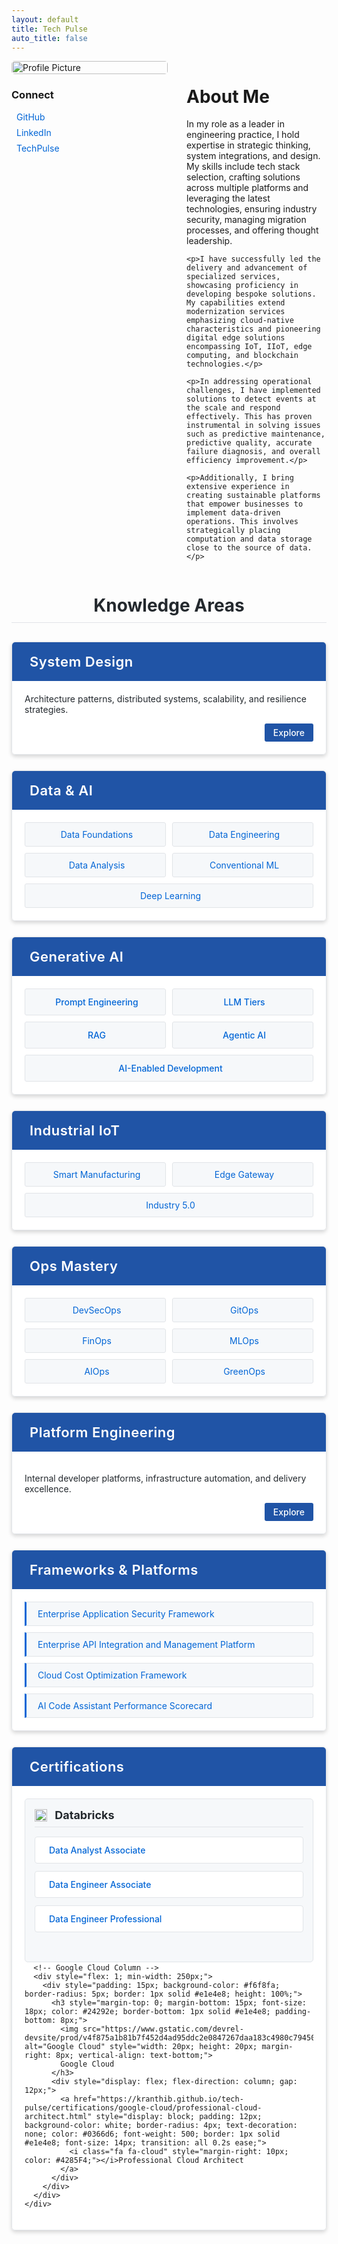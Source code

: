 ```yaml
---
layout: default
title: Tech Pulse
auto_title: false
---
```


<div style="display: flex; align-items: flex-start; margin-bottom: 30px;">
  <div style="flex: 0 0 250px; margin-right: 30px;">
    <img src="https://github.com/kranthiB/tech-pulse/assets/20100300/9a736590-5588-4b5b-813c-7e25c031942e" alt="Profile Picture" style="width: 100%; border-radius: 5px;">
    <div style="margin-top: 15px;">
      <h3>Connect</h3>
      <ul style="list-style-type: none; padding-left: 0;">
        <li style="margin-bottom: 8px;"><a href="https://github.com/kranthiB" style="display: flex; align-items: center; text-decoration: none; color: #0366d6;"><i class="fab fa-github" style="margin-right: 8px; font-size: 18px;"></i>GitHub</a></li>
        <li style="margin-bottom: 8px;"><a href="https://www.linkedin.com/in/kranthi-kumar-bitra/" style="display: flex; align-items: center; text-decoration: none; color: #0366d6;"><i class="fab fa-linkedin" style="margin-right: 8px; font-size: 18px;"></i>LinkedIn</a></li>
        <li><a href="https://kranthib.github.io/tech-pulse" style="display: flex; align-items: center; text-decoration: none; color: #0366d6;"><i class="fa fa-rss" style="margin-right: 8px; font-size: 18px;"></i>TechPulse</a></li>
      </ul>
    </div>
  </div>
  
  <div style="flex: 1;">
    <h1>About Me</h1>
    <p>In my role as a leader in engineering practice, I hold expertise in strategic thinking, system integrations, and design. My skills include tech stack selection, crafting solutions across multiple platforms and leveraging the latest technologies, ensuring industry security, managing migration processes, and offering thought leadership.</p>
    
    <p>I have successfully led the delivery and advancement of specialized services, showcasing proficiency in developing bespoke solutions. My capabilities extend modernization services emphasizing cloud-native characteristics and pioneering digital edge solutions encompassing IoT, IIoT, edge computing, and blockchain technologies.</p>
    
    <p>In addressing operational challenges, I have implemented solutions to detect events at the scale and respond effectively. This has proven instrumental in solving issues such as predictive maintenance, predictive quality, accurate failure diagnosis, and overall efficiency improvement.</p>
    
    <p>Additionally, I bring extensive experience in creating sustainable platforms that empower businesses to implement data-driven operations. This involves strategically placing computation and data storage close to the source of data.</p>
  </div>
</div>

<div style="margin-top: 40px;">
  <h1 style="text-align: center; margin-bottom: 30px; color: #24292e; border-bottom: 1px solid #e1e4e8; padding-bottom: 10px;">Knowledge Areas</h1>
  
  <!-- System Design Card -->
  <div style="margin-bottom: 25px; box-shadow: 0 3px 6px rgba(0,0,0,0.16); border-radius: 6px; overflow: hidden; border: 1px solid #e1e4e8;">
    <div style="background-color: #2054a6; padding: 18px; color: white;">
      <p style="margin: 0; font-size: 22px; color: white; letter-spacing: 0.5px; font-weight: 600;"><i class="fa fa-sitemap" style="margin-right: 10px;"></i>System Design</p>
    </div>
    <div style="padding: 20px; background-color: white;">
      <p style="margin-top: 0; color: #24292e;">Architecture patterns, distributed systems, scalability, and resilience strategies.</p>
      <div style="text-align: right;">
        <a href="https://kranthib.github.io/tech-pulse/system-design.html" style="display: inline-block; padding: 6px 14px; background-color: #2054a6; color: white; text-decoration: none; border-radius: 3px; font-size: 14px; font-weight: 500; transition: background-color 0.3s;">Explore <i class="fa fa-arrow-right"></i></a>
      </div>
    </div>
  </div>
  
  <!-- Data & AI Card -->
  <div style="margin-bottom: 25px; box-shadow: 0 3px 6px rgba(0,0,0,0.16); border-radius: 6px; overflow: hidden; border: 1px solid #e1e4e8;">
    <div style="background-color: #2054a6; padding: 18px; color: white;">
      <p style="margin: 0; font-size: 22px; color: white; letter-spacing: 0.5px; font-weight: 600;"><i class="fa fa-database" style="margin-right: 10px;"></i>Data & AI</p>
    </div>
    <div style="padding: 20px; background-color: white;">
      <div style="display: flex; flex-wrap: wrap; gap: 10px;">
        <a href="https://kranthib.github.io/tech-pulse/data-ai/data-foundations.html" style="flex: 1; min-width: 140px; padding: 10px; background-color: #f6f8fa; border-radius: 3px; text-decoration: none; color: #0366d6; text-align: center; border: 1px solid #e1e4e8; font-size: 14px;"><i class="fa fa-cubes" style="margin-right: 5px;"></i>Data Foundations</a>
        <a href="https://kranthib.github.io/tech-pulse/data-ai/data-engineering.html" style="flex: 1; min-width: 140px; padding: 10px; background-color: #f6f8fa; border-radius: 3px; text-decoration: none; color: #0366d6; text-align: center; border: 1px solid #e1e4e8; font-size: 14px;"><i class="fa fa-cogs" style="margin-right: 5px;"></i>Data Engineering</a>
        <a href="https://kranthib.github.io/tech-pulse/data-ai/data-analysis.html" style="flex: 1; min-width: 140px; padding: 10px; background-color: #f6f8fa; border-radius: 3px; text-decoration: none; color: #0366d6; text-align: center; border: 1px solid #e1e4e8; font-size: 14px;"><i class="fa fa-chart-bar" style="margin-right: 5px;"></i>Data Analysis</a>
        <a href="https://kranthib.github.io/tech-pulse/data-ai/conventional-ml.html" style="flex: 1; min-width: 140px; padding: 10px; background-color: #f6f8fa; border-radius: 3px; text-decoration: none; color: #0366d6; text-align: center; border: 1px solid #e1e4e8; font-size: 14px;"><i class="fa fa-cog" style="margin-right: 5px;"></i>Conventional ML</a>
        <a href="https://kranthib.github.io/tech-pulse/data-ai/deep-learning.html" style="flex: 1; min-width: 140px; padding: 10px; background-color: #f6f8fa; border-radius: 3px; text-decoration: none; color: #0366d6; text-align: center; border: 1px solid #e1e4e8; font-size: 14px;"><i class="fa fa-brain" style="margin-right: 5px;"></i>Deep Learning</a>
      </div>
    </div>
  </div>
  
  <!-- Generative AI Card -->
  <div style="margin-bottom: 25px; box-shadow: 0 3px 6px rgba(0,0,0,0.16); border-radius: 6px; overflow: hidden; border: 1px solid #e1e4e8;">
    <div style="background-color: #2054a6; padding: 18px; color: white;">
      <p style="margin: 0; font-size: 22px; color: white; letter-spacing: 0.5px; font-weight: 600;"><i class="fa fa-robot" style="margin-right: 10px;"></i>Generative AI</p>
    </div>
    <div style="padding: 20px; background-color: white;">
      <div style="display: flex; flex-wrap: wrap; gap: 10px;">
        <a href="https://kranthib.github.io/tech-pulse/gen-ai/prompt-engineering.html" style="flex: 1; min-width: 200px; padding: 12px; background-color: #f6f8fa; border-radius: 3px; text-decoration: none; color: #0366d6; text-align: center; font-weight: 500; border: 1px solid #e1e4e8; font-size: 14px;"><i class="fa fa-keyboard" style="margin-right: 5px;"></i>Prompt Engineering</a>
        <a href="https://kranthib.github.io/tech-pulse/gen-ai/llm-tier.html" style="flex: 1; min-width: 200px; padding: 12px; background-color: #f6f8fa; border-radius: 3px; text-decoration: none; color: #0366d6; text-align: center; font-weight: 500; border: 1px solid #e1e4e8; font-size: 14px;"><i class="fa fa-layer-group" style="margin-right: 5px;"></i>LLM Tiers</a>
        <a href="https://kranthib.github.io/tech-pulse/gen-ai/rag.html" style="flex: 1; min-width: 200px; padding: 12px; background-color: #f6f8fa; border-radius: 3px; text-decoration: none; color: #0366d6; text-align: center; font-weight: 500; border: 1px solid #e1e4e8; font-size: 14px;"><i class="fa fa-search" style="margin-right: 5px;"></i>RAG</a>
        <a href="https://kranthib.github.io/tech-pulse/gen-ai/agentic-ai.html" style="flex: 1; min-width: 200px; padding: 12px; background-color: #f6f8fa; border-radius: 3px; text-decoration: none; color: #0366d6; text-align: center; font-weight: 500; border: 1px solid #e1e4e8; font-size: 14px;"><i class="fa fa-user-cog" style="margin-right: 5px;"></i>Agentic AI</a>
        <a href="https://kranthib.github.io/tech-pulse/gen-ai/ai-driven-software-development.html" style="flex: 1; min-width: 200px; padding: 12px; background-color: #f6f8fa; border-radius: 3px; text-decoration: none; color: #0366d6; text-align: center; font-weight: 500; border: 1px solid #e1e4e8; font-size: 14px;"><i class="fa fa-code" style="margin-right: 5px;"></i>AI-Enabled Development</a>
      </div>
    </div>
  </div>
  
  <!-- Industrial IoT Card -->
  <div style="margin-bottom: 25px; box-shadow: 0 3px 6px rgba(0,0,0,0.16); border-radius: 6px; overflow: hidden; border: 1px solid #e1e4e8;">
    <div style="background-color: #2054a6; padding: 18px; color: white;">
      <p style="margin: 0; font-size: 22px; color: white; letter-spacing: 0.5px; font-weight: 600;"><i class="fa fa-industry" style="margin-right: 10px;"></i>Industrial IoT</p>
    </div>
    <div style="padding: 20px; background-color: white;">
      <div style="display: flex; flex-wrap: wrap; gap: 10px;">
        <a href="https://kranthib.github.io/tech-pulse/industrial-iot/industrial-iot.html" style="flex: 1; min-width: 140px; padding: 10px; background-color: #f6f8fa; border-radius: 3px; text-decoration: none; color: #0366d6; text-align: center; border: 1px solid #e1e4e8; font-size: 14px;"><i class="fa fa-industry" style="margin-right: 5px;"></i>Smart Manufacturing</a>
        <a href="https://kranthib.github.io/tech-pulse/industrial-iot/edge-gateway.html" style="flex: 1; min-width: 140px; padding: 10px; background-color: #f6f8fa; border-radius: 3px; text-decoration: none; color: #0366d6; text-align: center; border: 1px solid #e1e4e8; font-size: 14px;"><i class="fa fa-network-wired" style="margin-right: 5px;"></i>Edge Gateway</a>
        <a href="https://kranthib.github.io/tech-pulse/industrial-iot/industry-5.0.html" style="flex: 1; min-width: 140px; padding: 10px; background-color: #f6f8fa; border-radius: 3px; text-decoration: none; color: #0366d6; text-align: center; border: 1px solid #e1e4e8; font-size: 14px;"><i class="fa fa-rocket" style="margin-right: 5px;"></i>Industry 5.0</a>
      </div>
    </div>
  </div>
  
  <!-- Ops Mastery Card -->
  <div style="margin-bottom: 25px; box-shadow: 0 3px 6px rgba(0,0,0,0.16); border-radius: 6px; overflow: hidden; border: 1px solid #e1e4e8;">
    <div style="background-color: #2054a6; padding: 18px; color: white;">
      <p style="margin: 0; font-size: 22px; color: white; letter-spacing: 0.5px; font-weight: 600;"><i class="fa fa-wrench" style="margin-right: 10px;"></i>Ops Mastery</p>
    </div>
    <div style="padding: 20px; background-color: white;">
      <div style="display: flex; flex-wrap: wrap; gap: 10px;">
        <a href="https://kranthib.github.io/tech-pulse/ops-mastery/dev-sec-ops.html" style="flex: 1; min-width: 140px; padding: 10px; background-color: #f6f8fa; border-radius: 3px; text-decoration: none; color: #0366d6; text-align: center; border: 1px solid #e1e4e8; font-size: 14px;"><i class="fa fa-shield-alt" style="margin-right: 5px;"></i>DevSecOps</a>
        <a href="https://kranthib.github.io/tech-pulse/ops-mastery/git-ops.html" style="flex: 1; min-width: 140px; padding: 10px; background-color: #f6f8fa; border-radius: 3px; text-decoration: none; color: #0366d6; text-align: center; border: 1px solid #e1e4e8; font-size: 14px;"><i class="fa fa-code-branch" style="margin-right: 5px;"></i>GitOps</a>
        <a href="https://kranthib.github.io/tech-pulse/ops-mastery/fin-ops.html" style="flex: 1; min-width: 140px; padding: 10px; background-color: #f6f8fa; border-radius: 3px; text-decoration: none; color: #0366d6; text-align: center; border: 1px solid #e1e4e8; font-size: 14px;"><i class="fa fa-money-bill" style="margin-right: 5px;"></i>FinOps</a>
        <a href="https://kranthib.github.io/tech-pulse/ops-mastery/ml-ops.html" style="flex: 1; min-width: 140px; padding: 10px; background-color: #f6f8fa; border-radius: 3px; text-decoration: none; color: #0366d6; text-align: center; border: 1px solid #e1e4e8; font-size: 14px;"><i class="fa fa-cogs" style="margin-right: 5px;"></i>MLOps</a>
        <a href="https://kranthib.github.io/tech-pulse/ops-mastery/ai-ops.html" style="flex: 1; min-width: 140px; padding: 10px; background-color: #f6f8fa; border-radius: 3px; text-decoration: none; color: #0366d6; text-align: center; border: 1px solid #e1e4e8; font-size: 14px;"><i class="fa fa-robot" style="margin-right: 5px;"></i>AIOps</a>
        <a href="https://kranthib.github.io/tech-pulse/ops-mastery/green-ops.html" style="flex: 1; min-width: 140px; padding: 10px; background-color: #f6f8fa; border-radius: 3px; text-decoration: none; color: #0366d6; text-align: center; border: 1px solid #e1e4e8; font-size: 14px;"><i class="fa fa-leaf" style="margin-right: 5px;"></i>GreenOps</a>
      </div>
    </div>
  </div>
  
  <!-- Platform Engineering Card -->
  <div style="margin-bottom: 25px; box-shadow: 0 3px 6px rgba(0,0,0,0.16); border-radius: 6px; overflow: hidden; border: 1px solid #e1e4e8;">
    <div style="background-color: #2054a6; padding: 18px; color: white;">
      <p style="margin: 0; font-size: 22px; color: white; letter-spacing: 0.5px; font-weight: 600;"><i class="fa fa-server" style="margin-right: 10px;"></i>Platform Engineering</p>
    </div>
    <div style="padding: 20px; background-color: white;">
      <p style="color: #24292e;">Internal developer platforms, infrastructure automation, and delivery excellence.</p>
      <div style="text-align: right;">
        <a href="https://kranthib.github.io/tech-pulse/platform-engineering.html" style="display: inline-block; padding: 6px 14px; background-color: #2054a6; color: white; text-decoration: none; border-radius: 3px; font-size: 14px; font-weight: 500; transition: background-color 0.3s;">Explore <i class="fa fa-arrow-right"></i></a>
      </div>
    </div>
  </div>
  
  <!-- Frameworks & Platforms Card -->
  <div style="margin-bottom: 25px; box-shadow: 0 3px 6px rgba(0,0,0,0.16); border-radius: 6px; overflow: hidden; border: 1px solid #e1e4e8;">
    <div style="background-color: #2054a6; padding: 18px; color: white;">
      <p style="margin: 0; font-size: 22px; color: white; letter-spacing: 0.5px; font-weight: 600;"><i class="fa fa-th-large" style="margin-right: 10px;"></i>Frameworks & Platforms</p>
    </div>
    <div style="padding: 20px; background-color: white;">
      <div style="display: flex; flex-direction: column; gap: 10px;">
        <a href="https://kranthib.github.io/tech-pulse/frameworks-n-platforms/enterprise-application-security-framework.html" style="padding: 10px; background-color: #f6f8fa; border-left: 3px solid #0366d6; text-decoration: none; color: #0366d6; border-radius: 0 3px 3px 0; border-top: 1px solid #e1e4e8; border-right: 1px solid #e1e4e8; border-bottom: 1px solid #e1e4e8; font-size: 14px;"><i class="fa fa-lock" style="margin-right: 8px;"></i>Enterprise Application Security Framework</a>
        <a href="https://kranthib.github.io/tech-pulse/frameworks-n-platforms/enterprise-api-integration-and-management-platform.html" style="padding: 10px; background-color: #f6f8fa; border-left: 3px solid #0366d6; text-decoration: none; color: #0366d6; border-radius: 0 3px 3px 0; border-top: 1px solid #e1e4e8; border-right: 1px solid #e1e4e8; border-bottom: 1px solid #e1e4e8; font-size: 14px;"><i class="fa fa-exchange-alt" style="margin-right: 8px;"></i>Enterprise API Integration and Management Platform</a>
        <a href="https://kranthib.github.io/tech-pulse/frameworks-n-platforms/cloud-cost-optimization-framework.html" style="padding: 10px; background-color: #f6f8fa; border-left: 3px solid #0366d6; text-decoration: none; color: #0366d6; border-radius: 0 3px 3px 0; border-top: 1px solid #e1e4e8; border-right: 1px solid #e1e4e8; border-bottom: 1px solid #e1e4e8; font-size: 14px;"><i class="fa fa-cloud" style="margin-right: 8px;"></i>Cloud Cost Optimization Framework</a>
        <a href="https://kranthib.github.io/tech-pulse/frameworks-n-platforms/ai-code-assistant-performance-scorecard.html" style="padding: 10px; background-color: #f6f8fa; border-left: 3px solid #0366d6; text-decoration: none; color: #0366d6; border-radius: 0 3px 3px 0; border-top: 1px solid #e1e4e8; border-right: 1px solid #e1e4e8; border-bottom: 1px solid #e1e4e8; font-size: 14px;"><i class="fa fa-chart-line" style="margin-right: 8px;"></i>AI Code Assistant Performance Scorecard</a>
      </div>
    </div>
  </div>
</div>

<!-- Certifications Card -->
<div style="margin-bottom: 25px; box-shadow: 0 3px 6px rgba(0,0,0,0.16); border-radius: 6px; overflow: hidden; border: 1px solid #e1e4e8;">
  <div style="background-color: #2054a6; padding: 18px; color: white;">
    <p style="margin: 0; font-size: 22px; color: white; letter-spacing: 0.5px; font-weight: 600;"><i class="fa fa-certificate" style="margin-right: 10px;"></i>Certifications</p>
  </div>
  <div style="padding: 20px; background-color: white;">
    <!-- Two-column layout for certifications -->
    <div style="display: flex; flex-wrap: wrap; gap: 20px;">
      <!-- Databricks Column -->
      <div style="flex: 1; min-width: 250px;">
        <div style="padding: 15px; background-color: #f6f8fa; border-radius: 5px; border: 1px solid #e1e4e8; height: 100%;">
          <h3 style="margin-top: 0; margin-bottom: 15px; font-size: 18px; color: #24292e; border-bottom: 1px solid #e1e4e8; padding-bottom: 8px;">
            <img src="https://www.databricks.com/favicon.ico" alt="Databricks" style="width: 20px; height: 20px; margin-right: 8px; vertical-align: text-bottom;">
            Databricks
          </h3>
          <div style="display: flex; flex-direction: column; gap: 12px;">
            <a href="https://kranthib.github.io/tech-pulse/certifications/databricks/data-analyst-associate.html" style="display: block; padding: 12px; background-color: white; border-radius: 4px; text-decoration: none; color: #0366d6; font-weight: 500; border: 1px solid #e1e4e8; font-size: 14px; transition: all 0.2s ease;">
              <i class="fa fa-chart-pie" style="margin-right: 10px; color: #ff3621;"></i>Data Analyst Associate
            </a>
            <a href="https://kranthib.github.io/tech-pulse/certifications/databricks/data-engineer-associate.html" style="display: block; padding: 12px; background-color: white; border-radius: 4px; text-decoration: none; color: #0366d6; font-weight: 500; border: 1px solid #e1e4e8; font-size: 14px; transition: all 0.2s ease;">
              <i class="fa fa-database" style="margin-right: 10px; color: #ff3621;"></i>Data Engineer Associate
            </a>
            <a href="https://kranthib.github.io/tech-pulse/certifications/databricks/data-engineer-professional.html" style="display: block; padding: 12px; background-color: white; border-radius: 4px; text-decoration: none; color: #0366d6; font-weight: 500; border: 1px solid #e1e4e8; font-size: 14px; transition: all 0.2s ease;">
              <i class="fa fa-database" style="margin-right: 10px; color: #ff3621;"></i>Data Engineer Professional
            </a>
          </div>
        </div>
      </div>
      
      <!-- Google Cloud Column -->
      <div style="flex: 1; min-width: 250px;">
        <div style="padding: 15px; background-color: #f6f8fa; border-radius: 5px; border: 1px solid #e1e4e8; height: 100%;">
          <h3 style="margin-top: 0; margin-bottom: 15px; font-size: 18px; color: #24292e; border-bottom: 1px solid #e1e4e8; padding-bottom: 8px;">
            <img src="https://www.gstatic.com/devrel-devsite/prod/v4f875a1b81b7f452d4ad95ddc2e0847267daa183c4980c794500a8a63318384d/cloud/images/favicons/onecloud/favicon.ico" alt="Google Cloud" style="width: 20px; height: 20px; margin-right: 8px; vertical-align: text-bottom;">
            Google Cloud
          </h3>
          <div style="display: flex; flex-direction: column; gap: 12px;">
            <a href="https://kranthib.github.io/tech-pulse/certifications/google-cloud/professional-cloud-architect.html" style="display: block; padding: 12px; background-color: white; border-radius: 4px; text-decoration: none; color: #0366d6; font-weight: 500; border: 1px solid #e1e4e8; font-size: 14px; transition: all 0.2s ease;">
              <i class="fa fa-cloud" style="margin-right: 10px; color: #4285F4;"></i>Professional Cloud Architect
            </a>
          </div>
        </div>
      </div>
    </div>
  </div>
</div>

<!-- Font Awesome -->
<link rel="stylesheet" href="https://cdnjs.cloudflare.com/ajax/libs/font-awesome/5.15.4/css/all.min.css">